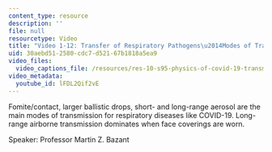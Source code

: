 ```yaml
---
content_type: resource
description: ''
file: null
resourcetype: Video
title: "Video 1-12: Transfer of Respiratory Pathogens\u2014Modes of Transmission"
uid: 30aebd51-2580-cdc7-d521-67b1818a5ea9
video_files:
  video_captions_file: /resources/res-10-s95-physics-of-covid-19-transmission-fall-2020/lecture-videos/video-1-12-transfer-of-respiratory-pathogens-modes-of-transmission/lFDL2Qif2vE.vtt
video_metadata:
  youtube_id: lFDL2Qif2vE
---
```


Fomite/contact, larger ballistic drops, short- and long-range aerosol are the main modes of transmission for respiratory diseases like COVID-19. Long-range airborne transmission dominates when face coverings are worn.

Speaker: Professor Martin Z. Bazant